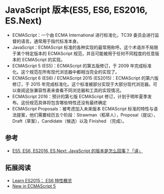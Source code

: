 # JavaScript 版本(ES5, ES6, ES2016, ES.Next)
* ECMAScript：一个由 ECMA International 进行标准化，TC39 委员会进行监督的语言。通常用于指代标准本身。
* JavaScript：ECMAScript 标准的各种实现的最常用称呼。这个术语并不局限于某个特定版本的 ECMAScript 规范，并且可能被用于任何不同程度的任意版本的 ECMAScript 的实现。
* ECMAScript 5 (ES5)：ECMAScript 的第五版修订，于 2009 年完成标准化。这个规范在所有现代浏览器中都相当完全的实现了。
* ECMAScript 6 (ES6) / ECMAScript 2015 (ES2015)：ECMAScript 的第六版修订，于 2015 年完成标准化。这个标准被部分实现于大部分现代浏览器。可以查阅这张兼容性表来查看不同浏览器和工具的实现情况。
* ECMAScript 2016：预计的第七版 ECMAScript 修订，计划于明年夏季发布。这份规范具体将包含哪些特性还没有最终确定
* ECMAScript Proposals：被考虑加入未来版本 ECMAScript 标准的特性与语法提案，他们需要经历五个阶段：Strawman（稻草人），Proposal（提议），Draft（草案），Candidate（候选）以及 Finished （完成）。

## 参考
* [ES5, ES6, ES2016, ES.Next: JavaScript 的版本是怎么回事？「译」](http://huangxuan.me/2015/09/22/js-version/)

## 拓展阅读
* [Learn ES2015： ES6 特性概览](https://babeljs.io/docs/learn-es2015/)
* [New in ECMAScript 5](http://speakingjs.com/es5/ch25.html)
